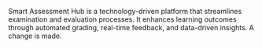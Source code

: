 Smart Assessment Hub is a technology-driven platform that streamlines examination and evaluation processes. It enhances learning outcomes through automated grading, real-time feedback, and data-driven insights.
A change is made.
